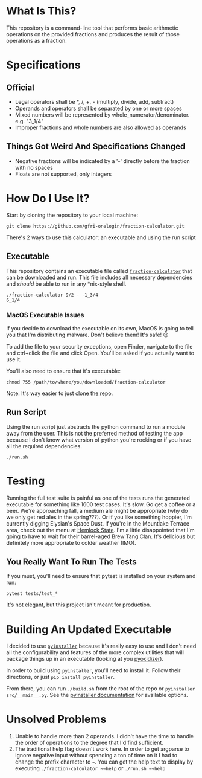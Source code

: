 # What Is This?
This repository is a command-line tool that performs basic arithmetic operations on the provided
fractions and produces the result of those operations as a fraction.

# Specifications
## Official
* Legal operators shall be *, /, +, - (multiply, divide, add, subtract)
* Operands and operators shall be separated by one or more spaces
* Mixed numbers will be represented by whole_numerator/denominator. e.g. "3_1/4"
* Improper fractions and whole numbers are also allowed as operands

## Things Got Weird And Specifications Changed
* Negative fractions will be indicated by a '-' directly before the fraction with no spaces
* Floats are not supported, only integers

# How Do I Use It?
Start by cloning the repository to your local machine:
```
git clone https://github.com/gfri-onelogin/fraction-calculator.git
```

There's 2 ways to use this calculator: an executable and using the run script

## Executable
This repository contains an executable file called [`fraction-calculator`](fraction-calculator)
that can be downloaded and run. This file includes all necessary dependencies and *should*
be able to run in any *nix-style shell.

```
./fraction-calculator 9/2 - -1_3/4
6_1/4
```

### MacOS Executable Issues
If you decide to download the executable on its own, MacOS is going to tell you that I'm
distributing malware. Don't believe them! It's safe! 😉

To add the file to your security exceptions, open Finder, navigate to the file  and ctrl+click
the file and click Open. You'll be asked if you actually want to use it.

You'll also need to ensure that it's executable:
```
chmod 755 /path/to/where/you/downloaded/fraction-calculator
```

Note: It's way easier to just [clone the repo](#how-do-i-use-it).

## Run Script
Using the run script just abstracts the python command to run a module away from the user. This
is not the preferred method of testing the app because I don't know what version of python you're
rocking or if you have all the required dependencies.

```
./run.sh
```

# Testing
Running the full test suite is painful as one of the tests runs the generated executable for
something like 1600 test cases. It's slow. Go get a coffee or a beer. We're approaching fall,
a medium ale might be appropriate (why do we only get red ales in the spring???). Or if you
like something hoppier, I'm currently digging Elysian's Space Dust. If you're in the Mountlake
Terrace area, check out the menu at [Hemlock State](https://www.hemlockstate.com). I'm a little
disappointed that I'm going to have to wait for their barrel-aged Brew Tang Clan. It's delicious
but definitely more appropriate to colder weather (IMO).

## You Really Want To Run The Tests
If you must, you'll need to ensure that pytest is installed on your system and run:
```
pytest tests/test_*
```

It's not elegant, but this project isn't meant for production.

# Building An Updated Executable
I decided to use [`pyinstaller`](https://www.pyinstaller.org) because it's really easy to use
and I don't need all the configurability and features of the more complex utilities that will
package things up in an executable (looking at you [pyoxidizer](https://pyoxidizer.readthedocs.io/en/stable/)).

In order to build using `pyinstaller`, you'll need to install it. Follow their directions, or
just `pip install pyinstaller`.

From there, you can run `./build.sh` from the root of the repo or `pyinstaller src/__main__.py`.
See the [pyinstaller documentation](https://pyinstaller.readthedocs.io/en/stable/usage.html#options) for available options.

# Unsolved Problems
1. Unable to handle more than 2 operands. I didn't have the time to handle the order of operations
   to the degree that I'd find sufficient.
1. The traditional help flag doesn't work here. In order to get argparse to ignore negative input
   without spending a ton of time on it I had to change the prefix character to `~`. You can get
   the help text to display by executing `./fraction-calculator ~~help` or `./run.sh ~~help`
